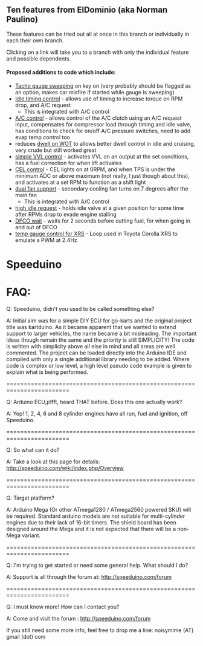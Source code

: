Ten features from ElDominio (aka Norman Paulino)
---
These features can be tried out all at once in this branch or individually in each their own branch.

Clicking on a link will take you to a branch with only the individual feature and possible dependents.

#### Proposed additions to code which include:
- [Tacho gauge sweeping] on key on (very probably should be flagged as an option, makes car misfire if started while gauge is sweeping)
- [Idle timing control] - allows use of timing to increase torque on RPM drop, and A/C request
  - This is integrated with A/C control
- [A/C control] - allows control of the A/C clutch using an A/C request input, compensates for compressor load through timing and idle valve, has conditions to check for on/off A/C pressure switches, need to add evap temp control too
- reduces [dwell on WOT] to allows better dwell control in idle and cruising, very crude but still worked great
- [simple VVL control] - activates VVL on an output at the set conditions, has a fuel correction for when lift activates
- [CEL control] - CEL lights on at 0RPM, and when TPS is under the minimum ADC or above maximum (not really, I just though about this), and activates at a set RPM to function as a shift light
- [dual fan support] - secondary cooling fan turns on 7 degrees after the main fan
  - This is integrated with A/C control
- [high idle request] - holds idle valve at a given position for some time after RPMs drop to evade engine stalling
- [DFCO wait] - waits for 2 seconds before cutting fuel, for when going in and out of DFCO
- [temp gauge control for XRS] - Loop used in Toyota Corolla XRS to emulate a PWM at 2.4Hz

[Tacho gauge sweeping]: ../../tree/ElDominio-tachsweep
[Idle timing control]: ../../tree/ElDominio-idleadv
[A/C control]: ../../tree/ElDominio-ACCtrl
[dwell on WOT]: ../../tree/ElDominio-WOTdwell
[simple VVL control]: ../../tree/ElDominio-VVLCtrl
[CEL control]: ../../tree/ElDominio-CELCtrl
[dual fan support]: ../../tree/ElDominio-dualfan
[high idle request]: ../../tree/ElDominio-highidlereq
[DFCO wait]: ../../tree/ElDominio-DFCOwait
[temp gauge control for XRS]: ../../tree/ElDominio-XRSgauge

Speeduino
=========

FAQ:
=========

Q: Speeduino, didn't you used to be called something else?

A: Initial aim was for a simple DIY ECU for go-karts and the original project title was kartduino. As it became apparent that we wanted to extend support to larger vehicles, the name became a bit misleading.
The important ideas though remain the same and the priority is still SIMPLICITY! The code is written with simplicity above all else in mind and all areas are well commented. The project can be loaded directly into the Arduino IDE and compiled with only a single additional library needing to be added. Where code is complex or low level, a high level pseudo code example is given to explain what is being performed. 

========================================================================

Q: Arduino ECU,pffft, heard THAT before. Does this one actually work?

A: Yep! 1, 2, 4, 6 and 8 cylinder engines have all run, fuel and ignition, off Speeduino. 

========================================================================

Q: So what can it do?

A: Take a look at this page for details: http://speeduino.com/wiki/index.php/Overview

========================================================================

Q: Target platform?

A: Arduino Mega (Or other ATmega1280 / ATmega2560 powered SKU) will be required. Standard arduino models are not suitable for multi-cylinder engines due to their lack of 16-bit timers. The shield board has been designed around the Mega and it is not expected that there will be a non-Mega variant. 

========================================================================

Q: I'm trying to get started or need some general help. What should I do?

A: Support is all through the forum at: http://speeduino.com/forum

========================================================================

Q: I must know more! How can I contact you?

A: Come and visit the forum : http://speeduino.com/forum

If you still need some more info, feel free to drop me a line: noisymime (AT) gmail (dot) com
